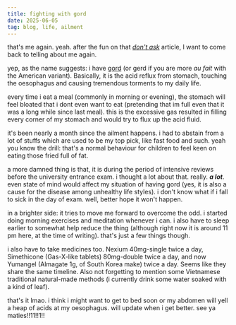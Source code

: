 ```yaml
---
title: fighting with gord
date: 2025-06-05
tag: blog, life, ailment 
---
```


that's me again. yeah. after the fun on that [*don't ask*](/dontask/) article, I want to come back to telling about me again.

yep, as the name suggests: i have [gord](https://en.wikipedia.org/wiki/Gastroesophageal_reflux_disease) (or gerd if you are more *au fait* with the American variant). Basically, it is the acid reflux from stomach, touching the oesophagus and causing tremendous torments to my daily life.

every time i eat a meal (commonly in morning or evening), the stomach will feel bloated that i dont even want to eat (pretending that im full even that it was a long while since last meal). this is the excessive gas resulted in filling every corner of my stomach and would try to flux up the acid fluid.

it's been nearly a month since the ailment happens. i had to abstain from a lot of stuffs which are used to be my top pick, like fast food and such. yeah you know the drill: that's a normal behaviour for children to feel keen on eating those fried full of fat.

a more damned thing is that, it is during the period of intensive reviews before the university entrance exam. i thought a lot about that. really. ***a lot***. even state of mind would affect my situation of having gord (yes, it is also a cause for the disease among unhealthy life styles). i don't know what if i fall to sick in the day of exam. well, better hope it won't happen. 

in a brighter side: it tries to move me forward to overcome the odd. i started doing morning exercises and meditation whenever i can. i also have to sleep earlier to somewhat help reduce the thing (although right now it is around 11 pm here, at the time of writing). that's just a few things though. 

i also have to take medicines too. Nexium 40mg-single twice a day, Simethicone (Gas-X-like tablets) 80mg-double twice a day, and now Yumangel (Almagate 1g, of South Korea make) twice a day. Seems like they share the same timeline. Also not forgetting to mention some Vietnamese traditional natural-made methods (i currently drink some water soaked with a kind of leaf).

that's it lmao. i think i might want to get to bed soon or my abdomen will yell a heap of acids at my oesophagus. will update when i get better. see ya maties!!11!!1!!

